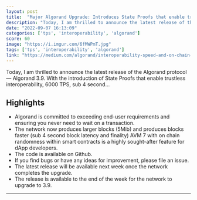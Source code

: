 ```yaml
---
layout: post
title:  "Major Algorand Upgrade: Introduces State Proofs that enable trustless interoperability, 6000 TPS, sub 4 second average block latency, and AVM 7 with on chain randomness within smart contracts"
description: "Today, I am thrilled to announce the latest release of the Algorand protocol — Algorand 3.9. With the introduction of State Proofs that enable trustless interoperability, 6000 TPS, sub 4 second…"
date: "2022-09-07 16:13:09"
categories: ['tps', 'interoperability', 'algorand']
score: 60
image: "https://i.imgur.com/6fMWPmT.jpg"
tags: ['tps', 'interoperability', 'algorand']
link: "https://medium.com/algorand/interoperability-speed-and-on-chain-randomness-fb8ec9a53cde"
---
```


Today, I am thrilled to announce the latest release of the Algorand protocol — Algorand 3.9. With the introduction of State Proofs that enable trustless interoperability, 6000 TPS, sub 4 second…

## Highlights

- Algorand is committed to exceeding end-user requirements and ensuring you never need to wait on a transaction.
- The network now produces larger blocks (5Mib) and produces blocks faster (sub 4 second block latency and finality) AVM 7 with on chain randomness within smart contracts is a highly sought-after feature for dApp developers.
- The code is available on Github.
- If you find bugs or have any ideas for improvement, please file an issue.
- The latest release will be available next week once the network completes the upgrade.
- The release is available to the end of the week for the network to upgrade to 3.9.

---
